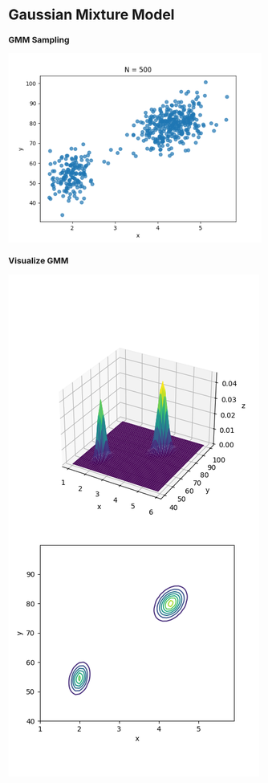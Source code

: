 # Gaussian Mixture Model

### GMM Sampling
![GMM Sampling](gmm_sampling/gmm_sampling.png)


### Visualize GMM
![Visualize GMM](gmm/gmm.png)
